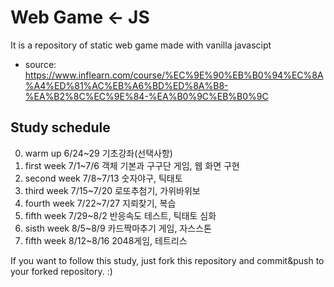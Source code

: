 # Web Game <- JS
It is a repository of static web game made with vanilla javascipt

* source: https://www.inflearn.com/course/%EC%9E%90%EB%B0%94%EC%8A%A4%ED%81%AC%EB%A6%BD%ED%8A%B8-%EA%B2%8C%EC%9E%84-%EA%B0%9C%EB%B0%9C

## Study schedule
0. warm up 6/24~29 기초강좌(선택사항)
1. first week 7/1~7/6 객체 기본과 구구단 게임, 웹 화면 구현
2. second week 7/8~7/13 숫자야구, 틱태토
3. third week 7/15~7/20 로또추첨기, 가위바위보
4. fourth week 7/22~7/27 지뢰찾기, 복습
5. fifth week 7/29~8/2 반응속도 테스트, 틱태토 심화
6. sisth week 8/5~8/9 카드짝마추기 게임, 자스스톤
7. fifth week 8/12~8/16 2048게임, 테트리스

If you want to follow this study, just fork this repository and commit&push to your forked repository. :)

